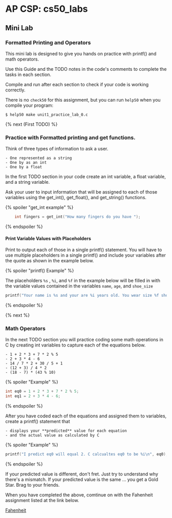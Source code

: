 # AP CSP: cs50_labs

## Mini Lab
### Formatted Printing and Operators 

This mini lab is designed to give you hands on practice with printf() and math operators.

Use this Guide and the TODO notes in the code's comments to complete the tasks in each section. 

Compile and run after each section to check if your code is working correctly.

There is no `check50` for this assignment, but you can run `help50` when you compile your program:

```
$ help50 make unit1_practice_lab_0.c
```

{% next (First TODO) %}

### Practice with Formatted printing and get functions.

Think of three types of information to ask a user.

    - One represented as a string
    - One by as an int
    - One by a float

In the first TODO section in your code create an int variable, a float variable, and a string variable.

Ask your user to input information that will be assigned to each of those variables using the get_int(), get_float(), and get_string() functions.


{% spoiler "get_int example" %}

```c
    int fingers = get_int("How many fingers do you have ");
```
{% endspoiler %}

#### Print Variable Values with Placeholders 

Print to output each of those in a single printf() statement. You will have to use multiple placeholders in a single printf() and include your variables after the quote as shown in the example below.

{% spoiler "printf() Example" %}

The placeholders `%s` , `%i`, and `%f` in the example below will be filled in with the variable values contained in the variables `name`, `age`, and `shoe_size`

```c
printf("Your name is %s and your are %i years old. You wear size %f shoes.\n", name, age, shoe_size);
```
{% endspoiler %}

{% next %}

### Math Operators

In the next TODO section you will practice coding some math operations in C
by creating int variables to capture each of the equations below.

    - 1 + 2 * 3 + 7 * 2 % 5
    - 2 + 3 * 4 - 6
    - 14 / 7 * 2 + 30 / 5 + 1
    - (12 + 3) / 4 * 2
    - (18 - 7) * (43 % 10)

{% spoiler "Example" %}
```c
int eq0 = 1 + 2 * 3 + 7 * 2 % 5;
int eq1 = 2 + 3 * 4 - 6;
```

{% endspoiler %}

After you have coded each of the equations and assigned them to variables, create a printf() statement that 

    - displays your **predicted** value for each equation 
    - and the actual value as calculated by C

    
{% spoiler "Example" %}
```c
printf("I predict eq0 will equal 2. C calcualtes eq0 to be %i\n", eq0);
```

{% endspoiler %}

If your predicted value is different, don't fret. Just try to understand why there's a mismatch. 
If your predicted value is the same ... you get a Gold Star. Brag to your friends. 

When you have completed the above, comtinue on with the Fahenheit assignment listed at the link below.

[Fahenheit](https://lab.cs50.io/cwaage/cs50_labs/operators/fahrenheit/)
